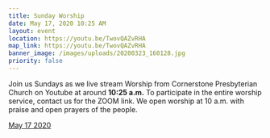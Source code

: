 ```yaml
---
title: Sunday Worship
date: May 17, 2020 10:25 AM
layout: event
location: https://youtu.be/TwovQAZvRHA
map_link: https://youtu.be/TwovQAZvRHA
banner_image: /images/uploads/20200323_160128.jpg
priority: false
---
```

Join us Sundays as we live stream Worship from Cornerstone Presbyterian Church on Youtube at around **10:25 a.m.** To participate in the entire worship service, contact us for the ZOOM link. We open worship at 10 a.m. with praise and open prayers of the people.

[May 17 2020](https://youtu.be/TwovQAZvRHA)
